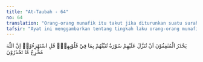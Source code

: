 ```yaml
---
title: "At-Taubah - 64"
no: 64
translation: "Orang-orang munafik itu takut jika diturunkan suatu surah yang menerangkan apa yang tersembunyi di dalam hati mereka. Katakanlah (kepada mereka), “Teruskanlah berolok-olok (terhadap Allah dan Rasul-Nya).” Sesungguhnya Allah akan mengungkapkan apa yang kamu takuti itu."
tafsir: "Ayat ini menggambarkan tentang tingkah laku orang-orang munafik yang pernah diungkapkan dalam Perang Tabuk. Mereka merasa khawatir seandainya diturunkan ayat atau surah yang menerangkan segala sesuatu yang mereka lakukan. Karena itu Allah memerintahkan kepada Nabi Muhammad agar mengatakan kepada mereka agar meneruskan ejekan-ejekan yang mereka lakukan. Orang-orang munafik adalah manusia yang tidak mempunyai pendirian, mereka berada di antara iman dan kufur, mereka tidak percaya kepada kebenaran wahyu yang diturunkan kepada Rasul, mereka berada di antara cemas dan harap. Andaikata mereka mengingkari Rasul secara tegas tentulah mereka tidak akan cemas. Demikian pula jika mereka beriman kepada Rasul secara tegas. Karena posisi mereka di antara iman dan kufur dan selalu mencela dan mengejek Nabi dan orang-orang mukmin, timbullah kekhawatiran dan kecemasan mereka kalau-kalau Allah menurunkan lagi ayat-ayat yang mengungkap keaiban mereka dan menerangkan segala sesuatu yang ada pada mereka meskipun mereka menyimpannya dalam hati mereka."
---
```


يَحْذَرُ الْمُنٰفِقُوْنَ اَنْ تُنَزَّلَ عَلَيْهِمْ سُوْرَةٌ تُنَبِّئُهُمْ بِمَا فِيْ قُلُوْبِهِمْۗ قُلِ اسْتَهْزِءُوْاۚ اِنَّ اللّٰهَ مُخْرِجٌ مَّا تَحْذَرُوْنَ 
